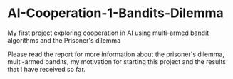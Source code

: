 # AI-Cooperation-1-Bandits-Dilemma
My first project exploring cooperation in AI using multi-armed bandit algorithms and the Prisoner's dilemma

Please read the report for more information about the prisoner's dilemma, multi-armed bandits, my motivation for starting this project and the results that I have received so far.
